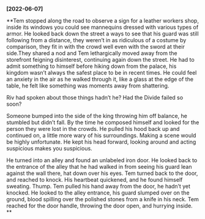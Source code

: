 **[2022-06-07]**

**Tem stopped along the road to observe a sign for a leather workers shop, inside its windows you could see mannequins dressed with various types of armor. He looked back down the street a ways to see that his guard was still following from a distance, they weren’t in as ridiculous of a costume by comparison, they fit in with the crowd well even with the sword at their side.They shared a nod and Tem lethargically moved away from the storefront feigning disinterest, continuing again down the street. He had to admit something to himself before hiking down from the palace, his kingdom wasn’t always the safest place to be in recent times. He could feel an anxiety in the air as he walked through it, like a glass at the edge of the table, he felt like something was moments away from shattering. 

Riv had spoken about those things hadn’t he? Had the Divide failed so soon? 

Someone bumped into the side of the king throwing him off balance, he stumbled but didn’t fall. By the time he composed himself and looked for the person they were lost in the crowds. He pulled his hood back up and continued on, a little more wary of his surroundings. Making a scene would be highly unfortunate. He kept his head forward, looking around and acting suspicious makes you suspicious. 

He turned into an alley and found an unlabeled iron door. He looked back to the entrance of the alley that he had walked in from seeing his guard lean against the wall there, hat down over his eyes. Tem turned back to the door, and reached to knock. His heartbeat quickened, and he found himself sweating. Thump. Tem pulled his hand away from the door, he hadn’t yet knocked. He looked to the alley entrance, his guard slumped over on the ground, blood spilling over the polished stones from a knife in his neck. Tem reached for the door handle, throwing the door open, and hurrying inside.
**